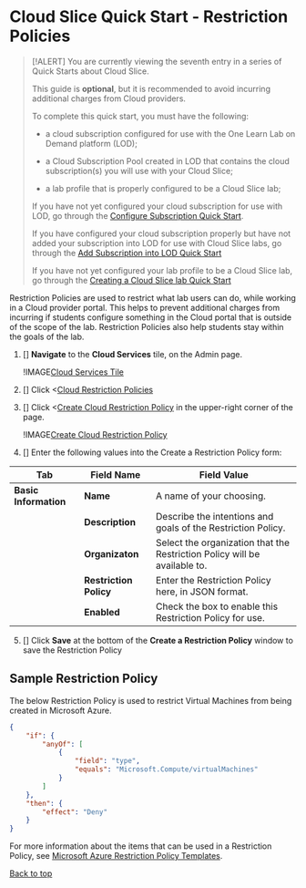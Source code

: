 # Cloud Slice Quick Start - Restriction Policies

> [!ALERT] You are currently viewing the seventh entry in a series of Quick Starts about Cloud Slice.
>
> This guide is **optional**, but it is recommended to avoid incurring additional charges from Cloud providers. 
>
> To complete this quick start, you must have the following:
> * a cloud subscription configured for use with the One Learn Lab on Demand platform (LOD);
>
> * a Cloud Subscription Pool created in LOD that contains the cloud subscription(s) you will use with your Cloud Slice;
>
> * a lab profile that is properly configured to be a Cloud Slice lab;
>
> If you have not yet configured your cloud subscription for use with LOD, go through the [Configure Subscription Quick Start](configure-subscription.md).
>
> If you have configured your cloud subscription properly but have not added your subscription into LOD for use with Cloud Slice labs, go through the [Add Subscription into LOD Quick Start](add-subscription-into-lod.md)
>
> If you have not yet configured your lab profile to be a Cloud Slice lab, go through the [Creating a Cloud Slice lab Quick Start](create.md)

Restriction Policies are used to restrict what lab users can do, while working in a Cloud provider portal. This helps to prevent additional charges from incurring if students configure something in the Cloud portal that is outside of the scope of the lab. Restriction Policies also help students stay within the goals of the lab. 

1. []  **Navigate** to the **Cloud Services** tile, on the Admin page.

   !IMAGE[Cloud Services Tile](images/cloud-services-tile.png)

1. [] Click <[Cloud Restriction Policies](/CloudRestrictionPolicy)

1. []  Click <[Create Cloud Restriction Policy](/CloudRestrictionPolicy/Create) in the upper-right corner of the page. 

   !IMAGE[Create Cloud Restriction Policy](images/create-a-cloud-restriction-policy.png)

1. []  Enter the following values into the Create a Restriction Policy form:

|Tab|Field Name|Field Value|
|--|--|--|
|**Basic Information**|**Name**|A name of your choosing.|
||**Description**|Describe the intentions and goals of the Restriction Policy.|
||**Organizaton**|Select the organization that the Restriction Policy will be available to.|
||**Restriction Policy**|Enter the Restriction Policy here, in JSON format.|
||**Enabled**|Check the box to enable this Restriction Policy for use.|

5. []  Click **Save** at the bottom of the **Create a Restriction Policy** window to save the Restriction Policy

## Sample Restriction Policy

The below Restriction Policy is used to restrict Virtual Machines from being created in Microsoft Azure.

```json
{
    "if": {
        "anyOf": [               
            {
                "field": "type",
                "equals": "Microsoft.Compute/virtualMachines"
            }
        ]
    },
    "then": {
        "effect": "Deny"
    }
}
```

For more information about the items that can be used in a Restriction Policy, see [Microsoft Azure Restriction Policy Templates](https://docs.microsoft.com/en-us/azure/azure-policy/json-samples).

<!--
Now that you have configured a Restriction Policy, the next step is to set up your Cloud Slice lab for scale.
Click on the link below to go through the next Quick Start where you will Set up your Cloud Slice lab to scale.

[Set up your Cloud Slice lab up for scale](set-up-cloud-slice-lab-for-scale.md)
-->

[Back to top](#restriction-policies)

